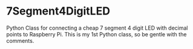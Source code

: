 # 7Segment4DigitLED
Python Class for connecting a cheap 7 segment 4 digit LED with decimal points to Raspberry Pi.
This is my 1st Python class, so be gentle with the comments.
